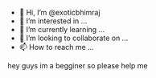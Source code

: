 - 👋 Hi, I’m @exoticbhimraj
- 👀 I’m interested in ...
- 🌱 I’m currently learning ...
- 💞️ I’m looking to collaborate on ...
- 📫 How to reach me ...

<!---
exoticbhimraj/exoticbhimraj is a ✨ special ✨ repository because its `README.md` (this file) appears on your GitHub profile.
You can click the Preview link to take a look at your changes.
--->hey guys im a begginer so please help me

